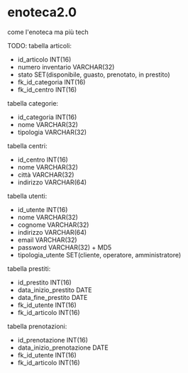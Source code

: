 # enoteca2.0

come l'enoteca ma più tech

TODO:
tabella articoli:

- id_articolo               INT(16)
- numero inventario         VARCHAR(32)
- stato                     SET(disponibile, guasto, prenotato, in prestito)
- fk_id_categoria           INT(16)
- fk_id_centro              INT(16)

tabella categorie:

- id_categoria              INT(16)
- nome                      VARCHAR(32)
- tipologia                 VARCHAR(32)

tabella centri:

- id_centro                 INT(16)
- nome                      VARCHAR(32)
- città                     VARCHAR(32)
- indirizzo                 VARCHAR(64)

tabella utenti:

- id_utente                 INT(16)
- nome                      VARCHAR(32)
- cognome                   VARCHAR(32)
- indirizzo                 VARCHAR(64)
- email                     VARCHAR(32)
- password                  VARCHAR(32) + MD5
- tipologia_utente          SET(cliente, operatore, amministratore)

tabella prestiti:

- id_prestito               INT(16)
- data_inizio_prestito      DATE
- data_fine_prestito        DATE
- fk_id_utente              INT(16)
- fk_id_articolo            INT(16)

tabella prenotazioni:

- id_prenotazione           INT(16)
- data_inizio_prenotazione  DATE
- fk_id_utente              INT(16)
- fk_id_articolo            INT(16)

